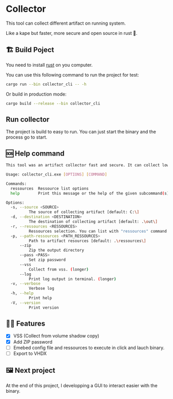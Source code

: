 # Collector

This tool can collect different artifact on running system.

Like a kape but faster, more secure and open source in rust 🦀.

## 🏗️ Build Poject

You need to install [rust](https://www.rust-lang.org/fr/tools/install) on you computer.

You can use this following command to run the project for test:

```bash
cargo run --bin collector_cli -- -h
```

Or build in production mode:

```bash
cargo build --release --bin collector_cli
```
## Run collector

The project is build to easy to run.
You can just start the binary and the process go to start.

## 🆘 Help command

```bash
This tool was an artifact collector fast and secure. It can collect low level files.

Usage: collector_cli.exe [OPTIONS] [COMMAND]

Commands:
  ressources  Ressource list options
  help        Print this message or the help of the given subcommand(s)

Options:
  -s, --source <SOURCE>
          The source of collecting artifact [default: C:\]
  -d, --destination <DESTINATION>
          The destination of collecting artifact [default: .\out\]
  -r, --ressources <RESSOURCES>
          Ressources selection. You can list with "ressources" command. Exemple: MFT,Prefetch,EVTX [default: All]
  -p, --path-ressources <PATH_RESSOURCES>
          Path to artifact resources [default: .\ressources\]
      --zip
          Zip the output directory
      --pass <PASS>
          Set zip password
      --vss
          Collect from vss. (longer)
      --log
          Print log output in terminal. (longer)
  -v, --verbose
          Verbose log
  -h, --help
          Print help
  -V, --version
          Print version
```

## 👨‍💻 Features

- [X] VSS (Collect from volume shadow copy)
- [X] Add ZIP password
- [ ] Emebed config file and ressources to execute in click and lauch binary. 
- [ ] Export to VHDX

## 🖼️ Next project

At the end of this project, I developping a GUI to interact easier with the binary.

